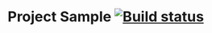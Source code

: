 # Project Sample [![Build status](https://ci.appveyor.com/api/projects/status/p9e1ggdhm2nq2pc4?svg=true)](https://ci.appveyor.com/project/KaterinaDom11/api-ci-66ecm)